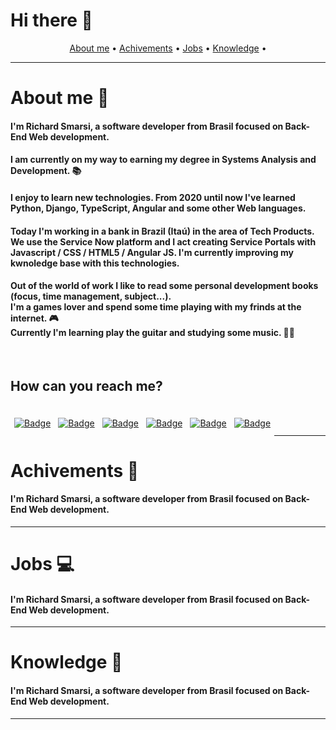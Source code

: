 # Hi there 👋

<p align="center">
 <a href="#about">About me</a> •
 <a href="#achivements">Achivements</a> • 
 <a href="#jobs">Jobs</a> • 
 <a href="#knowledge">Knowledge</a> • 
</p>

*****

<div id="about"/>

# About me 🚀

<h4>I'm Richard Smarsi, a software developer from Brasil focused on Back-End Web development.</h4>

<h4>I am currently on my way to earning my degree in Systems Analysis and Development. 📚</h4>

<h4>I enjoy to learn new technologies. From 2020 until now I've learned Python, Django, TypeScript, Angular and some other Web languages.</h4>

<h4>Today I'm working in a bank in Brazil (Itaú) in the area of Tech Products. We use the Service Now platform and I act creating Service Portals with Javascript / CSS / HTML5 / Angular JS. I'm currently improving my kwnoledge base with this technologies. </h4>

<h4>Out of the world of work I like to read some personal development books (focus, time management, subject...).<br> I'm a games lover and spend some time playing with my frinds at the internet. 🎮 <br> Currently I'm learning play the guitar and studying some music. 🎵🎸</h4>

<br>

<h2>How can you reach me?</h2>

<div>

<div style="float:left; margin:6px;">

<a href="https://www.instagram.com/rich_smarsi/">![Badge](https://img.shields.io/badge/Facebook-1877F2?style=for-the-badge&logo=facebook&logoColor=white)</a>

</div>

<div style="float:left; margin:6px;">

<a href="https://www.instagram.com/rich_smarsi/">![Badge](https://img.shields.io/badge/LinkedIn-0077B5?style=for-the-badge&logo=linkedin&logoColor=white)</a>
</div>

<div style="float:left; margin:6px;">

<a href="https://www.instagram.com/rich_smarsi/">![Badge](https://img.shields.io/badge/Instagram-E4405F?style=for-the-badge&logo=instagram&logoColor=white)</a>
</div>

<div style="float:left; margin:6px;">

<a href="https://www.instagram.com/rich_smarsi/">![Badge](https://img.shields.io/badge/GitHub-100000?style=for-the-badge&logo=github&logoColor=white)</a>
</div>

<div style="float:left; margin:6px;">

<a href="https://www.instagram.com/rich_smarsi/">![Badge](https://img.shields.io/badge/Reddit-FF4500?style=for-the-badge&logo=reddit&logoColor=white)</a>
</div>

<div style="float:left; margin:6px;">

<a href="https://www.instagram.com/rich_smarsi/">![Badge](https://img.shields.io/badge/Discord-7289DA?style=for-the-badge&logo=discord&logoColor=white)</a>
</div>

</div>

<br>
<br>


*****

<div id="achivements"/>

# Achivements 🏅

<h4>I'm Richard Smarsi, a software developer from Brasil focused on Back-End Web development.</h4>

*****

<div id="jobs"/>

# Jobs 💻

<h4>I'm Richard Smarsi, a software developer from Brasil focused on Back-End Web development.</h4>

*****

<div id="knowledge"/>

# Knowledge 📝

<h4>I'm Richard Smarsi, a software developer from Brasil focused on Back-End Web development.</h4>

*****


<!--
**Smarsi/Smarsi** is a ✨ _special_ ✨ repository because its `README.md` (this file) appears on your GitHub profile.

Here are some ideas to get you started:

- 🔭 I’m currently working on ...
- 🌱 I’m currently learning ...
- 👯 I’m looking to collaborate on ...
- 🤔 I’m looking for help with ...
- 💬 Ask me about ...
- 📫 How to reach me: ...
- 😄 Pronouns: ...
- ⚡ Fun fact: ...
-->
